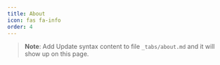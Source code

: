 ```yaml
---
title: About
icon: fas fa-info
order: 4
---
```



> **Note**: Add Update syntax content to file `_tabs/about.md` and it will show up on this page.
